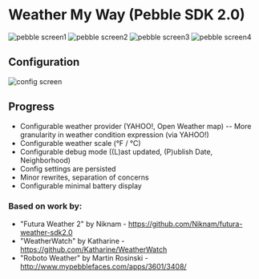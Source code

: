 
Weather My Way (Pebble SDK 2.0)
=================================

![pebble screen1](https://raw.githubusercontent.com/jaredbiehler/weather-my-way/master/screenshots/pebble-screenshot1.png)
![pebble screen2](https://raw.githubusercontent.com/jaredbiehler/weather-my-way/master/screenshots/pebble-screenshot2.png)
![pebble screen3](https://raw.githubusercontent.com/jaredbiehler/weather-my-way/master/screenshots/pebble-screenshot3.png)
![pebble screen4](https://raw.githubusercontent.com/jaredbiehler/weather-my-way/master/screenshots/pebble-screenshot4.png)

## Configuration 

![config screen](https://raw.githubusercontent.com/jaredbiehler/weather-my-way/master/screenshots/weather-my-way-config.png)

## Progress
 - Configurable weather provider (YAHOO!, Open Weather map)
 -- More granularity in weather condition expression (via YAHOO!)
 - Configurable weather scale (°F / °C)
 - Configurable debug mode ((L)ast updated, (P)ublish Date, Neighborhood)
 - Config settings are persisted 
 - Minor rewrites, separation of concerns
 - Configurable minimal battery display

### Based on work by:
 - "Futura Weather 2" by Niknam - https://github.com/Niknam/futura-weather-sdk2.0
 - "WeatherWatch" by Katharine - https://github.com/Katharine/WeatherWatch
 - "Roboto Weather" by Martin Rosinski - http://www.mypebblefaces.com/apps/3601/3408/


